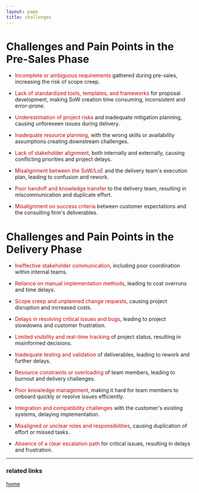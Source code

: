 ```yaml
---
layout: page
title: challenges
---
```


<div class="articles-layout">
<div class="articles-main-content" markdown="1">

<h1>Challenges and Pain Points in the Pre-Sales Phase</h1>

- <span style="color: #c00;">Incomplete or ambiguous requirements</span> gathered during pre-sales, increasing the risk of scope creep.

- <span style="color: #c00;">Lack of standardized tools, templates, and frameworks</span> for proposal development, making SoW creation time consuming, inconsistent and error-prone.

- <span style="color: #c00;">Underestimation of project risks</span> and inadequate mitigation planning, causing unforeseen issues during delivery.

- <span style="color: #c00;">Inadequate resource planning</span>, with the wrong skills or availability assumptions creating downstream challenges.

- <span style="color: #c00;">Lack of stakeholder alignment</span>, both internally and externally, causing conflicting priorities and project delays.

- <span style="color: #c00;">Misalignment between the SoW/LoE</span> and the delivery team's execution plan, leading to confusion and rework.

- <span style="color: #c00;">Poor handoff and knowledge transfer</span> to the delivery team, resulting in miscommunication and duplicate effort.

- <span style="color: #c00;">Misalignment on success criteria</span> between customer expectations and the consulting firm's deliverables.

# Challenges and Pain Points in the Delivery Phase

- <span style="color: #c00;">Ineffective stakeholder communication</span>, including poor coordination within internal teams.

- <span style="color: #c00;">Reliance on manual implementation methods</span>, leading to cost overruns and time delays.

- <span style="color: #c00;">Scope creep and unplanned change requests</span>, causing project disruption and increased costs.

- <span style="color: #c00;">Delays in resolving critical issues and bugs</span>, leading to project slowdowns and customer frustration.

- <span style="color: #c00;">Limited visibility and real-time tracking</span> of project status, resulting in misinformed decisions.

- <span style="color: #c00;">Inadequate testing and validation</span> of deliverables, leading to rework and further delays.

- <span style="color: #c00;">Resource constraints or overloading</span> of team members, leading to burnout and delivery challenges.

- <span style="color: #c00;">Poor knowledge management</span>, making it hard for team members to onboard quickly or resolve issues efficiently.

- <span style="color: #c00;">Integration and compatibility challenges</span> with the customer's existing systems, delaying implementation.

- <span style="color: #c00;">Misaligned or unclear roles and responsibilities</span>, causing duplication of effort or missed tasks.

- <span style="color: #c00;">Absence of a clear escalation path</span> for critical issues, resulting in delays and frustration.

---

</div>

<div class="articles-sidebar">
  <div class="sidebar-section">
    <h3>related links</h3>
    <div class="related-links-list">
      <a href="{{ site.baseurl }}/" class="year-filter-link">home</a>
    </div>
  </div>
</div>
</div>